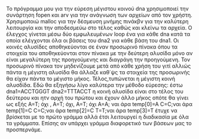 Το πρόγραμμα μου για την εύρεση μέγιστου κοινού dna χρησιμοποιεί την συνάρτηση fopen και arv για την ανάγνωση των αρχείων από τον χρήστη.
Χρησιμοποιώ malloc για την δέσμευση μνήμης πινάκβν για την καλύτερη λειτουργία και την αποδεσμεύω στο τέλος καθώς και κλείνω τα αρχεία.
Ο έλεγχος γίνεται μέσω δύο εμφωλευμένων loop ένα για κάθε dna κατά τα οποία ελέγχονται όλα οι βάσεις του dna2 για κάθε βάση του dna1.
Οι κοινές αλυσίδες αποθηκεύονται σε έναν προσωρινό πίνακα όπου τα στοιχεία του αποθηκεύονται στον πίνακα με την δεύτερη αλυσίδα μόνο αν είναι μεγαλύτερη της προηγούμενης και διαγράγη την προηγούμενη.
Τον προσωρινό πίνακα τον μηδενίζουμε μετά από κάθε χρήση του γιτί αλλιώς πάντα η μέγιστη αλυσίδα θα άλλαζε καθ΄ψς τα στοιχεία της προσωρινής θα είχαν πάντα το μέγιστο μήκος.
Τέλος,τυπώνεται η μέγιστη κοινή αλυσδίδα.
Εδώ θα εξηγήσω λίγο καλύτερα την μέθοδο εύρεσης: 
έστω dna1=ACCTGGGT dna2=TTTACCT
η κοινή αλυσίδα είναι στο τέλος του δεύτερου και ητν αρχή του πρώτου και έχουν άλλο μήκος οπότε θα γίνει ως εξής A=T; όχι , A=T; όχι, A=T; όχι A=Α; ναι άρα
temp[0]=A C=C;ναι άρα temp[1]=C  C=C;ναι άρα temp[2]=C T=T;ναι άρα  temp[3]=T
έτυχε να βρίσκεται με το πρώτο γράμμα αλλά έτσι λειτουργεί η διαδικασία με όλα τα γράμματα. Επίσης αν υπάρχει γράμμα διαφορετικό των βάσεων μας το προσπερνάμε.
